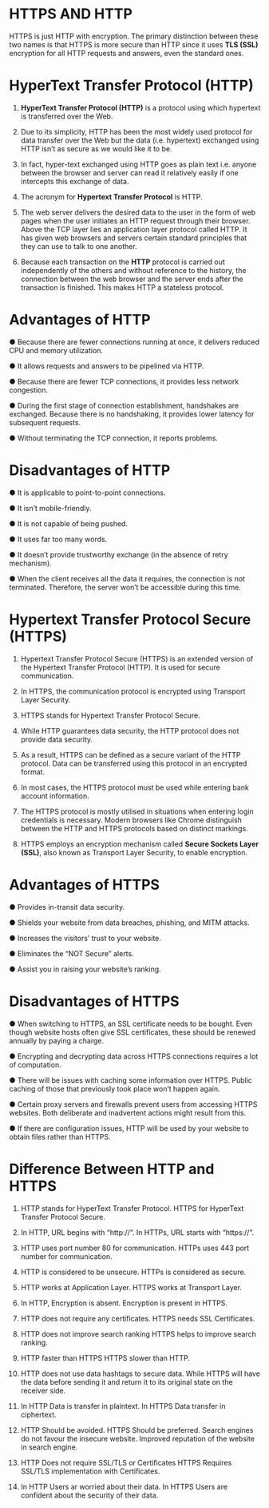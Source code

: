 # HTTPS AND HTTP

HTTPS is just HTTP with encryption. The primary distinction between these two names is that HTTPS is more secure than HTTP since it uses **TLS (SSL)** encryption for all HTTP requests and answers, even the standard ones.

# HyperText Transfer Protocol (HTTP)

1. **HyperText Transfer Protocol (HTTP)** is a protocol using which hypertext is transferred over the Web.

2. Due to its simplicity, HTTP has been the most widely used protocol for data transfer over the Web but the data (i.e. hypertext) exchanged using HTTP isn’t as secure as we would like it to be.

3. In fact, hyper-text exchanged using HTTP goes as plain text i.e. anyone between the browser and server can read it relatively easily if one intercepts this exchange of data.

4. The acronym for **Hypertext Transfer Protocol** is HTTP.

5. The web server delivers the desired data to the user in the form of web pages when the user initiates an HTTP request through their browser. Above the TCP layer lies an application layer protocol called HTTP. It has given web browsers and servers certain standard principles that they can use to talk to one another.

6. Because each transaction on the **HTTP** protocol is carried out independently of the others and without reference to the history, the connection between the web browser and the server ends after the transaction is finished. This makes HTTP a stateless protocol.


# Advantages of HTTP

● Because there are fewer connections running at once, it delivers reduced CPU and memory utilization.

● It allows requests and answers to be pipelined via HTTP.

● Because there are fewer TCP connections, it provides less network congestion.

● During the first stage of connection establishment, handshakes are exchanged. Because there is no handshaking, it provides lower latency for subsequent requests.

● Without terminating the TCP connection, it reports problems.


# Disadvantages of HTTP

● It is applicable to point-to-point connections.

● It isn’t mobile-friendly.

● It is not capable of being pushed.

● It uses far too many words.

● It doesn’t provide trustworthy exchange (in the absence of retry mechanism).

● When the client receives all the data it requires, the connection is not terminated. Therefore, the server won’t be accessible during this time.


# Hypertext Transfer Protocol Secure (HTTPS)

1. Hypertext Transfer Protocol Secure (HTTPS) is an extended version of the Hypertext Transfer Protocol (HTTP). It is used for secure communication.

2. In HTTPS, the communication protocol is encrypted using Transport Layer Security.

3. HTTPS stands for Hypertext Transfer Protocol Secure.

4. While HTTP guarantees data security, the HTTP protocol does not provide data security. 

5. As a result, HTTPS can be defined as a secure variant of the HTTP protocol. Data can be transferred using this protocol in an encrypted format.

6. In most cases, the HTTPS protocol must be used while entering bank account information.

7. The HTTPS protocol is mostly utilised in situations when entering login credentials is necessary. Modern browsers like Chrome distinguish between the HTTP and HTTPS protocols based on distinct markings.

8. HTTPS employs an encryption mechanism called **Secure Sockets Layer (SSL)**, also known as Transport Layer Security, to enable encryption.  


# Advantages of HTTPS

● Provides in-transit data security.

● Shields your website from data breaches, phishing, and  MITM attacks.

● Increases the visitors’ trust to your website.

● Eliminates the “NOT Secure” alerts.

● Assist you in raising your website’s ranking.

# Disadvantages of HTTPS

● When switching to HTTPS, an SSL certificate needs to be bought. Even though website hosts often give SSL certificates, these should be renewed annually by paying a charge.

● Encrypting and decrypting data across HTTPS connections requires a lot of computation.

● There will be issues with caching some information over HTTPS. Public caching of those that previously took place won’t happen again.

● Certain proxy servers and firewalls prevent users from accessing HTTPS websites. Both deliberate and inadvertent actions might result from this.

● If there are configuration issues, HTTP will be used by your website to obtain files rather than HTTPS.


# Difference Between HTTP and HTTPS

1. HTTP stands for HyperText Transfer Protocol.	HTTPS for HyperText Transfer Protocol Secure.

2. In HTTP, URL begins with “http://”.	In HTTPs, URL starts with “https://”.

3. HTTP uses port number 80 for communication.	HTTPs uses 443 port number for communication.

4. HTTP is considered to be unsecure.	HTTPs is considered as secure.

5. HTTP works at Application Layer.	HTTPS works at Transport Layer.

6. In HTTP, Encryption is absent.	Encryption is present in HTTPS.

7. HTTP does not require any certificates.	HTTPS needs SSL Certificates.

8. HTTP does not improve search ranking	HTTPS helps to improve search ranking.

9. HTTP faster than HTTPS	HTTPS slower than HTTP.

10. HTTP does not use data hashtags to secure data.	While HTTPS will have the data before sending it and return it to its original state on the receiver side.

11. In HTTP Data is transfer in plaintext.	In HTTPS Data transfer in ciphertext.

12. HTTP Should be avoided.	HTTPS Should be preferred.
Search engines do not favour the insecure website.	Improved reputation of the website in search engine.

13. HTTP Does not require SSL/TLS or Certificates	HTTPS Requires SSL/TLS implementation with Certificates.

14. In HTTP Users ar  worried about their data.	In HTTPS Users are  confident about the security of their data.